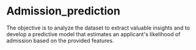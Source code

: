 # Admission_prediction
The objective is to analyze the dataset to extract valuable insights and to develop a predictive model that estimates an applicant's likelihood of admission based on the provided features.
